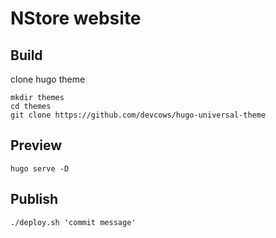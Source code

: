 # NStore website

## Build

clone hugo theme 

``` 
mkdir themes
cd themes
git clone https://github.com/devcows/hugo-universal-theme 
```

## Preview

```
hugo serve -D
```

## Publish

```
./deploy.sh 'commit message'
```


